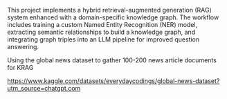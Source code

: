 This project implements a hybrid retrieval-augmented generation (RAG) system enhanced with a domain-specific knowledge graph. 
The workflow includes training a custom Named Entity Recognition (NER) model, extracting semantic relationships to build a knowledge graph, and integrating graph triples into an LLM pipeline for improved question answering.

Using the global news dataset to gather 100-200 news article documents for KRAG 

https://www.kaggle.com/datasets/everydaycodings/global-news-dataset?utm_source=chatgpt.com

